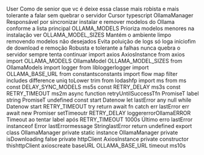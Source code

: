 User
Como de senior que vc é deixe essa classe mais robista e mais tolerante a falar sem quebrar o servidor
Cursor
typescript
 OllamaManager Responsável por sincronizar instalar e remover modelos do Ollama conforme a lista principal OLLAMA_MODELS
  Prioriza modelos menores na instalação ver OLLAMA_MODEL_SIZES
  Mantém o ambiente limpo removendo modelos não desejados
  Evita poluição de logs só loga iníciofim de download e remoção
  Robusta e tolerante a falhas nunca quebra o servidor sempre tenta continuar
import axios  AxiosInstance  from axios
import  OLLAMA_MODELS OllamaModel OLLAMA_MODEL_SIZES  from OllamaModels
import logger from libloggerlogger
import  OLLAMA_BASE_URL  from constantsconstants
import  flow map filter includes difference uniq toLower trim  from lodashfp
import ms from ms
const DELAY_SYNC_MODELS  ms5s
const RETRY_DELAY  ms3s
const RETRY_TIMEOUT  ms2m
async function retryUntilSuccessTfn   PromiseT label string PromiseT  undefined 
const start  Datenow
let lastError any  null
while Datenow  start  RETRY_TIMEOUT 
try 
return await fn
 catch err 
lastError  err
await new Promiser  setTimeoutr RETRY_DELAY
loggererrorOllamaERROR Timeout ao tentar label após RETRY_TIMEOUT  1000s Último erro lastError instanceof Error  lastErrormessage  StringlastError
return undefined
export class OllamaManager 
private static instance OllamaManager
private isDownloading  false
private httpClient AxiosInstance
private constructor 
thishttpClient  axioscreate
baseURL OLLAMA_BASE_URL
timeout ms10s